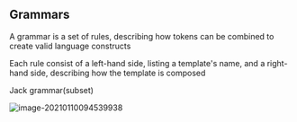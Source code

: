 ## Grammars

A grammar is a set of rules, describing how tokens can be combined to create valid language constructs

Each rule consist of a left-hand side, listing a template's name, and a right-hand side, describing how the template is composed



Jack grammar(subset)



![image-20210110094539938](https://loyioblog.oss-cn-beijing.aliyuncs.com/LoyioBlog/202101/0110zAdvWw.png)

